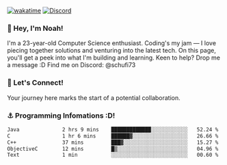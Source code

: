 [![wakatime](https://wakatime.com/badge/user/018b5c7c-fde2-4105-aa96-f5c758abb0a2.svg)](https://wakatime.com/@018b5c7c-fde2-4105-aa96-f5c758abb0a2)
[![Discord](https://img.shields.io/badge/Discord-5865F2?style=flat&logo=discord&logoColor=white)](https://discord.gg/eAW8AGXaGu)



### 👋 Hey, I'm Noah!
I'm a 23-year-old Computer Science enthusiast. Coding's my jam — I love piecing together solutions and venturing into the latest tech. On this page, you'll get a peek into what I'm building and learning. Keen to help? Drop me a message :D 
Find me on Discord: @schufi73

### 🤝 Let's Connect!
Your journey here marks the start of a potential collaboration.

### ⚓ Programming Infomations :D!
<!--START_SECTION:waka-->

```txt
Java              2 hrs 9 mins    █████████████░░░░░░░░░░░░   52.24 %
C                 1 hr 6 mins     ██████▓░░░░░░░░░░░░░░░░░░   26.66 %
C++               37 mins         ███▓░░░░░░░░░░░░░░░░░░░░░   15.27 %
ObjectiveC        12 mins         █▒░░░░░░░░░░░░░░░░░░░░░░░   04.96 %
Text              1 min           ░░░░░░░░░░░░░░░░░░░░░░░░░   00.60 %
```

<!--END_SECTION:waka-->

